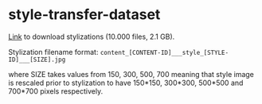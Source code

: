 # style-transfer-dataset

[Link](https://drive.google.com/drive/folders/1B1_65AI97hBhucQTucze5z84EowA-x2A?usp=sharing) to download stylizations (10.000 files, 2.1 GB).

Stylization filename format: `content_[CONTENT-ID]___style_[STYLE-ID]___[SIZE].jpg`

where SIZE takes values from 150, 300, 500, 700 meaning that style image is rescaled prior to stylization to have 150\*150, 300\*300, 500\*500 and 700\*700 pixels respectively.
